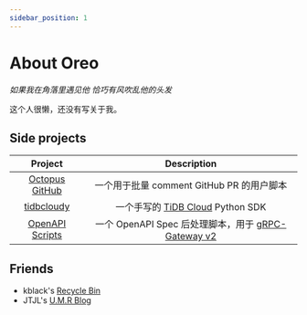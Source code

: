 ```yaml
---
sidebar_position: 1
---
```


# About Oreo

*如果我在角落里遇见他 恰巧有风吹乱他的头发*

这个人很懒，还没有写关于我。

## Side projects

| Project | Description |
| :---: | :---: |
| [Octopus GitHub](https://github.com/Oreoxmt/octopus-github) | 一个用于批量 comment GitHub PR 的用户脚本 |
| [tidbcloudy](https://github.com/Oreoxmt/tidbcloudy) | 一个手写的 [TiDB Cloud](https://tidb.cloud.com) Python SDK |
| [OpenAPI Scripts](https://github.com/Oreoxmt/openapi-scripts) | 一个 OpenAPI Spec 后处理脚本，用于 [gRPC-Gateway v2](https://grpc-ecosystem.github.io/grpc-gateway/) |

## Friends

- kblack's [Recycle Bin](https://blog.i64d.com)
- JTJL's [U.M.R Blog](https://jtjl.github.io)
